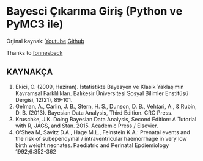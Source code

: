 # Bayesci Çıkarıma Giriş (Python ve PyMC3 ile)


Orjinal kaynak: [Youtube](https://www.youtube.com/watch?v=TMmSESkhRtI) [Github](https://github.com/fonnesbeck/intro_stat_modeling_2017)

Thanks to [fonnesbeck](https://github.com/fonnesbeck)

## KAYNAKÇA
1. Ekici, O. (2009, Haziran). İstatistikte Bayesyen ve Klasik Yaklaşımın Kavramsal Farklılıkları. Balıkesir Üniversitesi Sosyal Bilimler Enstitüsü Dergisi, 12(21), 89-101.
2. Gelman, A., Carlin, J. B., Stern, H. S., Dunson, D. B., Vehtari, A., & Rubin, D. B. (2013). Bayesian Data Analysis, Third Edition. CRC Press.
3. Kruschke, J.K. Doing Bayesian Data Analysis, Second Edition: A Tutorial with R, JAGS, and Stan. 2015. Academic Press / Elsevier.
4. O'Shea M, Savitz D.A., Hage M.L., Feinstein K.A.: Prenatal events and the risk of subependymal / intraventricular haemorrhage in very low birth weight neonates. Paediatric and Perinatal Epdiemiology 1992;6:352-362
